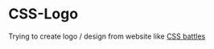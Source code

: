 # CSS-Logo

<p>Trying to create logo / design from website like <a href='https://cssbattle.dev/battles'>CSS battles</a></p>
